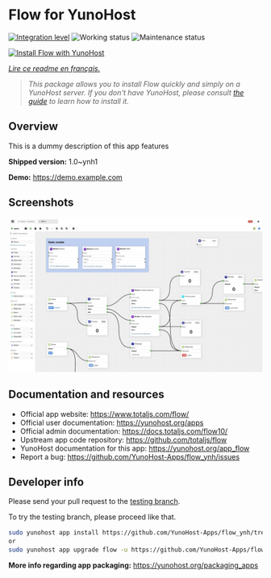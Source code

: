 <!--
N.B.: This README was automatically generated by https://github.com/YunoHost/apps/tree/master/tools/README-generator
It shall NOT be edited by hand.
-->

# Flow for YunoHost

[![Integration level](https://dash.yunohost.org/integration/flow.svg)](https://dash.yunohost.org/appci/app/flow) ![Working status](https://ci-apps.yunohost.org/ci/badges/flow.status.svg) ![Maintenance status](https://ci-apps.yunohost.org/ci/badges/flow.maintain.svg)

[![Install Flow with YunoHost](https://install-app.yunohost.org/install-with-yunohost.svg)](https://install-app.yunohost.org/?app=flow)

*[Lire ce readme en français.](./README_fr.md)*

> *This package allows you to install Flow quickly and simply on a YunoHost server.
If you don't have YunoHost, please consult [the guide](https://yunohost.org/#/install) to learn how to install it.*

## Overview

This is a dummy description of this app features


**Shipped version:** 1.0~ynh1

**Demo:** https://demo.example.com

## Screenshots

![Screenshot of Flow](./doc/screenshots/screenshot.jpg)

## Documentation and resources

* Official app website: <https://www.totaljs.com/flow/>
* Official user documentation: <https://yunohost.org/apps>
* Official admin documentation: <https://docs.totaljs.com/flow10/>
* Upstream app code repository: <https://github.com/totaljs/flow>
* YunoHost documentation for this app: <https://yunohost.org/app_flow>
* Report a bug: <https://github.com/YunoHost-Apps/flow_ynh/issues>

## Developer info

Please send your pull request to the [testing branch](https://github.com/YunoHost-Apps/flow_ynh/tree/testing).

To try the testing branch, please proceed like that.

``` bash
sudo yunohost app install https://github.com/YunoHost-Apps/flow_ynh/tree/testing --debug
or
sudo yunohost app upgrade flow -u https://github.com/YunoHost-Apps/flow_ynh/tree/testing --debug
```

**More info regarding app packaging:** <https://yunohost.org/packaging_apps>
